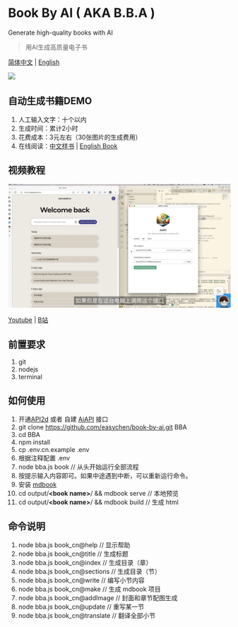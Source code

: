 # Book By AI ( AKA B.B.A )

Generate high-quality books with AI

> 用AI生成高质量电子书

[简体中文](README.cn.md) | [English](README.md) 

[![](images/20230811203616.png)](https://github.com/easychen/book-by-ai/assets/1294760/e2b6e7f9-1be1-4321-b71f-3207cb202909)

## 自动生成书籍DEMO

1. 人工输入文字：十个以内
1. 生成时间：累计2小时
1. 花费成本：3元左右（30张图片的生成费用）
1. 在线阅读：[中文样书](https://demo01.level06.com/) | [English Book](https://demo02.level06.com/) 

## 视频教程

![](images/20230812032456.png)

[Youtube](https://www.youtube.com/watch?v=iMUg8ccIeZg) | [B站](https://www.bilibili.com/video/BV1Ku4y1q75F)


## 前置要求

1. git
1. nodejs
1. terminal

## 如何使用 

1. 开通[API2d](https://api2d.com/r/186008) 或者 自建 [AiAPI](https://github.com/easychen/aiapi) 接口
1. git clone https://github.com/easychen/book-by-ai.git BBA
1. cd BBA
1. npm install
1. cp .env.cn.example .env
1. 根据注释配置 .env
1. node bba.js book // 从头开始运行全部流程
1. 按提示输入内容即可。如果中途遇到中断，可以重新运行命令。
1. 安装 [mdbook](https://rust-lang.github.io/mdBook/guide/installation.html)
1. cd output/**&lt;book name&gt;**/ && mdbook serve // 本地预览
1. cd output/**&lt;book name&gt;**/ && mdbook build // 生成 html


## 命令说明
1. node bba.js book_cn@help // 显示帮助
1. node bba.js book_cn@title // 生成标题
1. node bba.js book_cn@index // 生成目录（章）
1. node bba.js book_cn@sections // 生成目录（节）
1. node bba.js book_cn@write // 编写小节内容
1. node bba.js book_cn@make // 生成 mdbook 项目
1. node bba.js book_cn@addImage // 封面和章节配图生成
8. node bba.js book_cn@update // 重写某一节
9. node bba.js book_cn@translate // 翻译全部小节



